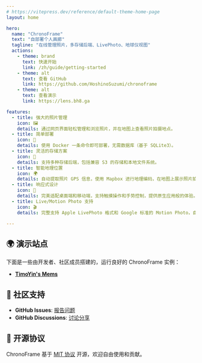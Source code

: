 ```yaml
---
# https://vitepress.dev/reference/default-theme-home-page
layout: home

hero:
  name: "ChronoFrame"
  text: "自部署个人画廊"
  tagline: "在线管理照片，多存储后端、LivePhoto、地球仪视图"
  actions:
    - theme: brand
      text: 快速开始
      link: /zh/guide/getting-started
    - theme: alt
      text: 查看 GitHub
      link: https://github.com/HoshinoSuzumi/chronoframe
    - theme: alt
      text: 查看演示
      link: https://lens.bh8.ga

features:
  - title: 强大的照片管理
    icon: 🖼️
    details: 通过网页界面轻松管理和浏览照片，并在地图上查看照片拍摄地点。
  - title: 简单部署
    icon: 🚀
    details: 使用 Docker 一条命令即可部署，无需数据库（基于 SQLite3）。
  - title: 灵活的存储方案
    icon: 💾
    details: 支持多种存储后端，包括兼容 S3 的存储和本地文件系统。
  - title: 智能地理位置
    icon: 🌍
    details: 自动提取照片 GPS 信息，使用 Mapbox 进行地理编码，在地图上展示照片拍摄位置。
  - title: 响应式设计
    icon: 📱
    details: 完美适配桌面端和移动端，支持触摸操作和手势控制，提供原生应用般的体验。
  - title: Live/Motion Photo 支持
    icon: 🎬
    details: 完整支持 Apple LivePhoto 格式和 Google 标准的 Motion Photo，自动检测和处理 MOV 视频文件，保留动态照片效果。

---
```


## 🌍 演示站点

下面是一些由开发者、社区成员搭建的，运行良好的 ChronoFrame 实例：

- [**TimoYin's Mems**](https://lens.bh8.ga)

## 💬 社区支持

- **GitHub Issues**: [报告问题](https://github.com/HoshinoSuzumi/chronoframe/issues)
- **GitHub Discussions**: [讨论分享](https://github.com/HoshinoSuzumi/chronoframe/discussions)

## 📄 开源协议

ChronoFrame 基于 [MIT 协议](https://github.com/HoshinoSuzumi/chronoframe/blob/main/LICENSE) 开源，欢迎自由使用和贡献。
